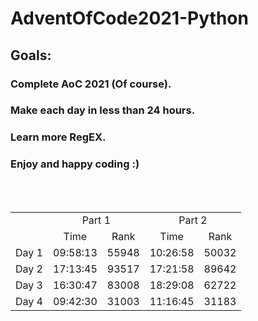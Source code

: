 # AdventOfCode2021-Python

## Goals:
### Complete AoC 2021 (Of course).
### Make each day in less than 24 hours.
### Learn more RegEX.
### Enjoy and happy coding :)

<br>
<br>

<table>
  <tr>
    <td></td>
    <td colspan=2 align=center>Part 1</td>
    <td colspan=2 align=center>Part 2</td>
  </tr>
  <tr>
    <td></td>
    <td align=center>Time</td>
    <td align=center>Rank</td>
    <td align=center>Time</td>
    <td align=center>Rank</td>
  </tr>
  <tr>
    <td>Day 1</td>
    <td>09:58:13</td>
    <td>55948</td>
    <td>10:26:58</td>
    <td>50032</td>
  </tr>
  <tr>
    <td>Day 2</td>
    <td>17:13:45</td>
    <td>93517</td>
    <td>17:21:58</td>
    <td>89642</td>
  </tr>
  <tr>
    <td>Day 3</td>
    <td>16:30:47</td>
    <td>83008</td>
    <td>18:29:08</td>
    <td>62722</td>
  </tr>
  <tr>
    <td>Day 4</td>
    <td>09:42:30</td>
    <td>31003</td>
    <td>11:16:45</td>
    <td>31183</td>
  </tr> 
</table>